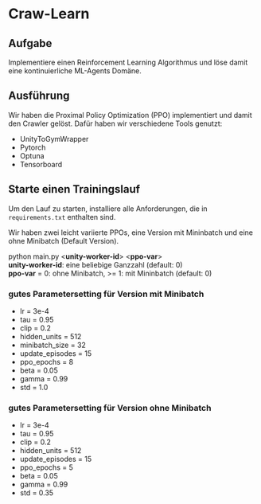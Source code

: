 # Craw-Learn

## Aufgabe

Implementiere einen Reinforcement Learning Algorithmus und löse damit eine kontinuierliche ML-Agents Domäne.

## Ausführung

Wir haben die Proximal Policy Optimization (PPO) implementiert und damit den Crawler gelöst.
Dafür haben wir verschiedene Tools genutzt:
- UnityToGymWrapper
- Pytorch
- Optuna
- Tensorboard

## Starte einen Trainingslauf

Um den Lauf zu starten, installiere alle Anforderungen, die in `requirements.txt` enthalten sind.

Wir haben zwei leicht variierte PPOs, eine Version mit Mininbatch und eine ohne Minibatch (Default Version).

python main.py \<**unity-worker-id**\> \<**ppo-var**\>  
**unity-worker-id**: eine beliebige Ganzzahl (default: 0)  
**ppo-var** = 0: ohne Minibatch, >= 1: mit Mininbatch (default: 0)  

### gutes Parametersetting für Version mit Minibatch
* lr = 3e-4
* tau = 0.95
* clip = 0.2
* hidden_units = 512
* minibatch_size = 32
* update_episodes = 15
* ppo_epochs = 8
* beta = 0.05
* gamma = 0.99
* std = 1.0


### gutes Parametersetting für Version ohne Minibatch
* lr = 3e-4
* tau = 0.95
* clip = 0.2
* hidden_units = 512
* update_episodes = 15
* ppo_epochs = 5
* beta = 0.05
* gamma = 0.99
* std = 0.35
